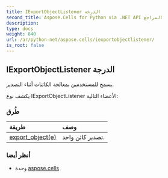 ```yaml
---
title: IExportObjectListener الدرجة
second_title: Aspose.Cells for Python via .NET API المراجع
description:
type: docs
weight: 840
url: /ar/python-net/aspose.cells/iexportobjectlistener/
is_root: false
---
```

##  IExportObjectListener الدرجة
يسمح للمستخدمين بمعالجة الكائنات أثناء التصدير.



يكشف نوع IExportObjectListener الأعضاء التالية:

###  طُرق
| طريقة| وصف|
| :- | :- |
| [export_object(e)](/cells/ar/python-net/aspose.cells/iexportobjectlistener/export_object/#ExportObjectEvent) | تصدير كائن واحد.|



###  أنظر أيضا
* وحدة [aspose.cells](..)
